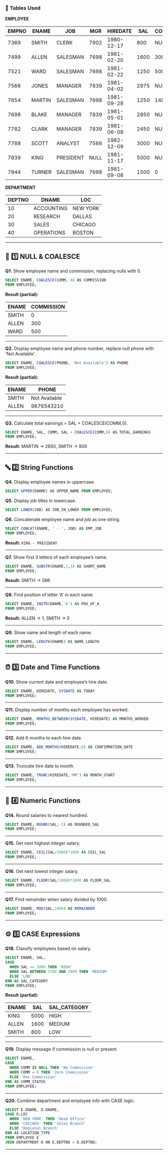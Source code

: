 ### 🧩 **Tables Used**

**EMPLOYEE**

| EMPNO | ENAME  | JOB       | MGR  | HIREDATE   | SAL  | COMM | DEPTNO | PHONE      |
| ----- | ------ | --------- | ---- | ---------- | ---- | ---- | ------ | ---------- |
| 7369  | SMITH  | CLERK     | 7902 | 1980-12-17 | 800  | NULL | 20     | NULL       |
| 7499  | ALLEN  | SALESMAN  | 7698 | 1981-02-20 | 1600 | 300  | 30     | 9876543210 |
| 7521  | WARD   | SALESMAN  | 7698 | 1981-02-22 | 1250 | 500  | 30     | NULL       |
| 7566  | JONES  | MANAGER   | 7839 | 1981-04-02 | 2975 | NULL | 20     | 9876512345 |
| 7654  | MARTIN | SALESMAN  | 7698 | 1981-09-28 | 1250 | 1400 | 30     | NULL       |
| 7698  | BLAKE  | MANAGER   | 7839 | 1981-05-01 | 2850 | NULL | 30     | 9876509876 |
| 7782  | CLARK  | MANAGER   | 7839 | 1981-06-09 | 2450 | NULL | 10     | 9876598765 |
| 7788  | SCOTT  | ANALYST   | 7566 | 1982-12-09 | 3000 | NULL | 20     | NULL       |
| 7839  | KING   | PRESIDENT | NULL | 1981-11-17 | 5000 | NULL | 10     | 9876587654 |
| 7844  | TURNER | SALESMAN  | 7698 | 1981-09-08 | 1500 | 0    | 30     | NULL       |

**DEPARTMENT**

| DEPTNO | DNAME      | LOC      |
| ------ | ---------- | -------- |
| 10     | ACCOUNTING | NEW YORK |
| 20     | RESEARCH   | DALLAS   |
| 30     | SALES      | CHICAGO  |
| 40     | OPERATIONS | BOSTON   |

---

## 🧩 **1️⃣ NULL & COALESCE**

**Q1.** Show employee name and commission, replacing nulls with 0.

```sql
SELECT ENAME, COALESCE(COMM, 0) AS COMMISSION
FROM EMPLOYEE;
```

**Result (partial):**

| ENAME | COMMISSION |
| ----- | ---------- |
| SMITH | 0          |
| ALLEN | 300        |
| WARD  | 500        |

---

**Q2.** Display employee name and phone number, replace null phone with 'Not Available'.

```sql
SELECT ENAME, COALESCE(PHONE, 'Not Available') AS PHONE
FROM EMPLOYEE;
```

**Result (partial):**

| ENAME | PHONE         |
| ----- | ------------- |
| SMITH | Not Available |
| ALLEN | 9876543210    |

---

**Q3.** Calculate total earnings = SAL + COALESCE(COMM,0).

```sql
SELECT ENAME, SAL, COMM, SAL + COALESCE(COMM,0) AS TOTAL_EARNINGS
FROM EMPLOYEE;
```

**Result:** MARTIN → 2650, SMITH → 800

---

## 🔤 **2️⃣ String Functions**

**Q4.** Display employee names in uppercase.

```sql
SELECT UPPER(ENAME) AS UPPER_NAME FROM EMPLOYEE;
```

**Q5.** Display job titles in lowercase.

```sql
SELECT LOWER(JOB) AS JOB_IN_LOWER FROM EMPLOYEE;
```

**Q6.** Concatenate employee name and job as one string.

```sql
SELECT CONCAT(ENAME, ' - ', JOB) AS EMP_JOB
FROM EMPLOYEE;
```

**Result:** `KING - PRESIDENT`

---

**Q7.** Show first 3 letters of each employee’s name.

```sql
SELECT ENAME, SUBSTR(ENAME,1,3) AS SHORT_NAME
FROM EMPLOYEE;
```

**Result:** SMITH → SMI

---

**Q8.** Find position of letter ‘A’ in each name.

```sql
SELECT ENAME, INSTR(ENAME,'A') AS POS_OF_A
FROM EMPLOYEE;
```

**Result:** ALLEN → 1, SMITH → 0

---

**Q9.** Show name and length of each name.

```sql
SELECT ENAME, LENGTH(ENAME) AS NAME_LENGTH
FROM EMPLOYEE;
```

---

## ⏰ **3️⃣ Date and Time Functions**

**Q10.** Show current date and employee’s hire date.

```sql
SELECT ENAME, HIREDATE, SYSDATE AS TODAY
FROM EMPLOYEE;
```

---

**Q11.** Display number of months each employee has worked.

```sql
SELECT ENAME, MONTHS_BETWEEN(SYSDATE, HIREDATE) AS MONTHS_WORKED
FROM EMPLOYEE;
```

---

**Q12.** Add 6 months to each hire date.

```sql
SELECT ENAME, ADD_MONTHS(HIREDATE,6) AS CONFIRMATION_DATE
FROM EMPLOYEE;
```

---

**Q13.** Truncate hire date to month.

```sql
SELECT ENAME, TRUNC(HIREDATE,'MM') AS MONTH_START
FROM EMPLOYEE;
```

---

## 🔢 **4️⃣ Numeric Functions**

**Q14.** Round salaries to nearest hundred.

```sql
SELECT ENAME, ROUND(SAL,-2) AS ROUNDED_SAL
FROM EMPLOYEE;
```

---

**Q15.** Get next highest integer salary.

```sql
SELECT ENAME, CEIL(SAL/1000)*1000 AS CEIL_SAL
FROM EMPLOYEE;
```

---

**Q16.** Get next lowest integer salary.

```sql
SELECT ENAME, FLOOR(SAL/1000)*1000 AS FLOOR_SAL
FROM EMPLOYEE;
```

---

**Q17.** Find remainder when salary divided by 1000.

```sql
SELECT ENAME, MOD(SAL,1000) AS REMAINDER
FROM EMPLOYEE;
```

---

## ⚙️ **5️⃣ CASE Expressions**

**Q18.** Classify employees based on salary.

```sql
SELECT ENAME, SAL,
CASE
  WHEN SAL >= 3000 THEN 'HIGH'
  WHEN SAL BETWEEN 1500 AND 2999 THEN 'MEDIUM'
  ELSE 'LOW'
END AS SAL_CATEGORY
FROM EMPLOYEE;
```

**Result (partial):**

| ENAME | SAL  | SAL_CATEGORY |
| ----- | ---- | ------------ |
| KING  | 5000 | HIGH         |
| ALLEN | 1600 | MEDIUM       |
| SMITH | 800  | LOW          |

---

**Q19.** Display message if commission is null or present.

```sql
SELECT ENAME,
CASE
  WHEN COMM IS NULL THEN 'No Commission'
  WHEN COMM = 0 THEN 'Zero Commission'
  ELSE 'Has Commission'
END AS COMM_STATUS
FROM EMPLOYEE;
```

---

**Q20.** Combine department and employee info with CASE logic.

```sql
SELECT E.ENAME, D.DNAME,
CASE D.LOC
  WHEN 'NEW YORK' THEN 'Head Office'
  WHEN 'CHICAGO' THEN 'Sales Branch'
  ELSE 'Regional Branch'
END AS LOCATION_TYPE
FROM EMPLOYEE E
JOIN DEPARTMENT D ON E.DEPTNO = D.DEPTNO;
```

---

